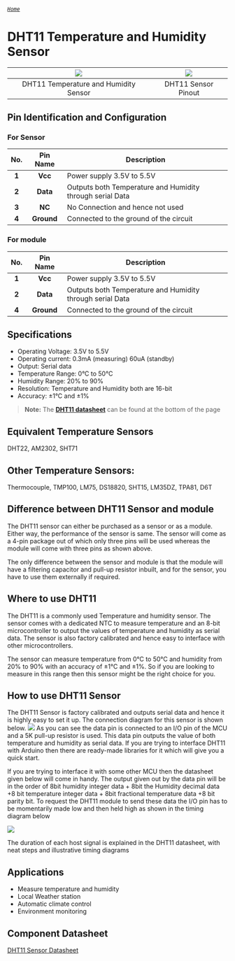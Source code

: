 ###### [`Home`](https://mohanadsinan.github.io/IoT-Based-Healthcare-System/)

# DHT11 Temperature and Humidity Sensor
| ![](https://i.imgur.com/xChE6H7.jpg) | ![](https://i.imgur.com/wG1RNkT.jpg) |
| :---: | :---: |
| DHT11 Temperature and Humidity Sensor | DHT11 Sensor Pinout |

## Pin Identification and Configuration
### For Sensor
| No. | Pin Name | Description |
| :---: | :---: | --- |
| **1** | **Vcc** | Power supply 3.5V to 5.5V |
| **2** | **Data** | Outputs both Temperature and Humidity through serial Data |
| **3** | **NC** | No Connection and hence not used |
| **4** | **Ground** | Connected to the ground of the circuit |

### For module
| No. | Pin Name | Description |
| :---: | :---: | --- |
| **1** | **Vcc** | Power supply 3.5V to 5.5V |
| **2** | **Data** | Outputs both Temperature and Humidity through serial Data |
| **4** | **Ground** | Connected to the ground of the circuit |

## Specifications
- Operating Voltage: 3.5V to 5.5V
- Operating current: 0.3mA (measuring) 60uA (standby)
- Output: Serial data
- Temperature Range: 0°C to 50°C
- Humidity Range: 20% to 90%
- Resolution: Temperature and Humidity both are 16-bit
- Accuracy: ±1°C and ±1%

> **Note:** The [**DHT11 datasheet**](#component-datasheet) can be found at the bottom of the page

## Equivalent Temperature Sensors
DHT22, AM2302, SHT71

## Other Temperature Sensors:
Thermocouple, TMP100, LM75, DS18820, SHT15, LM35DZ, TPA81, D6T

## Difference between DHT11 Sensor and module
The DHT11 sensor can either be purchased as a sensor or as a module. Either way, the performance of the sensor is same. The sensor will come as a 4-pin package out of which only three pins will be used whereas the module will come with three pins as shown above.

The only difference between the sensor and module is that the module will have a filtering capacitor and pull-up resistor inbuilt, and for the sensor, you have to use them externally if required.

## Where to use DHT11
The DHT11 is a commonly used Temperature and humidity sensor. The sensor comes with a dedicated NTC to measure temperature and an 8-bit microcontroller to output the values of temperature and humidity as serial data. The sensor is also factory calibrated and hence easy to interface with other microcontrollers.

The sensor can measure temperature from 0°C to 50°C and humidity from 20% to 90% with an accuracy of ±1°C and ±1%. So if you are looking to measure in this range then this sensor might be the right choice for you.

## How to use DHT11 Sensor
The DHT11 Sensor is factory calibrated and outputs serial data and hence it is highly easy to set it up. The connection diagram for this sensor is shown below.
![](https://i.imgur.com/P9q8Meb.png)
As you can see the data pin is connected to an I/O pin of the MCU and a 5K pull-up resistor is used. This data pin outputs the value of both temperature and humidity as serial data. If you are trying to interface DHT11 with Arduino then there are ready-made libraries for it which will give you a quick start.

If you are trying to interface it with some other MCU then the datasheet given below will come in handy. The output given out by the data pin will be in the order of 8bit humidity integer data + 8bit the Humidity decimal data +8 bit temperature integer data + 8bit fractional temperature data +8 bit parity bit. To request the DHT11 module to send these data the I/O pin has to be momentarily made low and then held high as shown in the timing diagram below

![](https://i.imgur.com/9IyVHoy.png)

The duration of each host signal is explained in the DHT11 datasheet, with neat steps and illustrative timing diagrams

## Applications
- Measure temperature and humidity
- Local Weather station
- Automatic climate control
- Environment monitoring

## Component Datasheet
[DHT11 Sensor Datasheet](DHT11.pdf)
